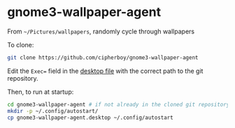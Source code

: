 # gnome3-wallpaper-agent

From `~/Pictures/wallpapers`, randomly cycle through wallpapers

To clone:

```bash
git clone https://github.com/cipherboy/gnome3-wallpaper-agent
```

Edit the `Exec=` field in the [desktop file](https://github.com/cipherboy/gnome3-wallpaper-agent/blob/master/gnome3-wallpaper-agent.desktop#L4) with the correct path to the git repository.


Then, to run at startup:

```bash
cd gnome3-wallpaper-agent # if not already in the cloned git repository
mkdir -p ~/.config/autostart/
cp gnome3-wallpaper-agent.desktop ~/.config/autostart
```
